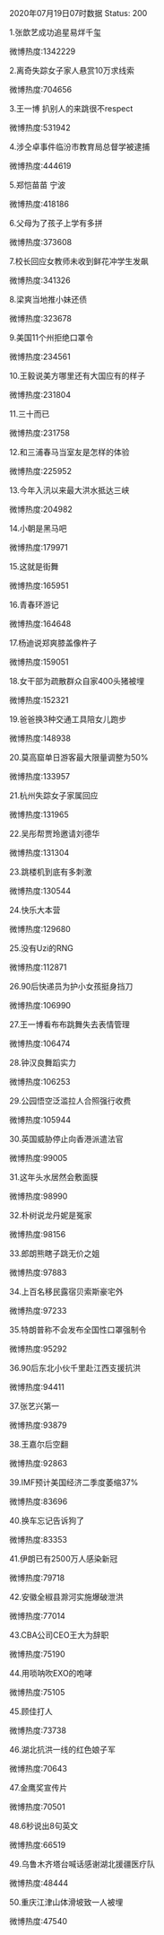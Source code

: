 2020年07月19日07时数据
Status: 200

1.张歆艺成功追星易烊千玺

微博热度:1342229

2.离奇失踪女子家人悬赏10万求线索

微博热度:704656

3.王一博 扒别人的来跳很不respect

微博热度:531942

4.涉仝卓事件临汾市教育局总督学被逮捕

微博热度:444619

5.郑恺苗苗 宁波

微博热度:418186

6.父母为了孩子上学有多拼

微博热度:373608

7.校长回应女教师未收到鲜花冲学生发飙

微博热度:341326

8.梁爽当地推小妹还债

微博热度:323678

9.美国11个州拒绝口罩令

微博热度:234561

10.王毅说美方哪里还有大国应有的样子

微博热度:231804

11.三十而已

微博热度:231758

12.和三浦春马当室友是怎样的体验

微博热度:225952

13.今年入汛以来最大洪水抵达三峡

微博热度:204982

14.小朝是黑马吧

微博热度:179971

15.这就是街舞

微博热度:165951

16.青春环游记

微博热度:164648

17.杨迪说郑爽膝盖像杵子

微博热度:159051

18.女干部为疏散群众自家400头猪被埋

微博热度:152321

19.爸爸换3种交通工具陪女儿跑步

微博热度:148938

20.莫高窟单日游客最大限量调整为50%

微博热度:133957

21.杭州失踪女子家属回应

微博热度:131965

22.吴彤帮贾玲邀请刘德华

微博热度:131304

23.跳楼机到底有多刺激

微博热度:130544

24.快乐大本营

微博热度:129680

25.没有Uzi的RNG

微博热度:112871

26.90后快递员为护小女孩挺身挡刀

微博热度:106990

27.王一博看布布跳舞失去表情管理

微博热度:106474

28.钟汉良舞蹈实力

微博热度:106253

29.公园悟空泛滥拉人合照强行收费

微博热度:105944

30.英国威胁停止向香港派遣法官

微博热度:99005

31.这年头水居然会敷面膜

微博热度:98990

32.朴树说龙丹妮是冤家

微博热度:98156

33.郎朗熊瞎子跳无价之姐

微博热度:97883

34.上百名移民露宿贝索斯豪宅外

微博热度:97233

35.特朗普称不会发布全国性口罩强制令

微博热度:95292

36.90后东北小伙千里赴江西支援抗洪

微博热度:94411

37.张艺兴第一

微博热度:93879

38.王嘉尔后空翻

微博热度:92863

39.IMF预计美国经济二季度萎缩37%

微博热度:83696

40.换车忘记告诉狗了

微博热度:83353

41.伊朗已有2500万人感染新冠

微博热度:79718

42.安徽全椒县滁河实施爆破泄洪

微博热度:77014

43.CBA公司CEO王大为辞职

微博热度:75190

44.用唢呐吹EXO的咆哮

微博热度:75105

45.顾佳打人

微博热度:73738

46.湖北抗洪一线的红色娘子军

微博热度:70643

47.金鹰奖宣传片

微博热度:70501

48.6秒说出8句英文

微博热度:66519

49.乌鲁木齐塔台喊话感谢湖北援疆医疗队

微博热度:48444

50.重庆江津山体滑坡致一人被埋

微博热度:47540

